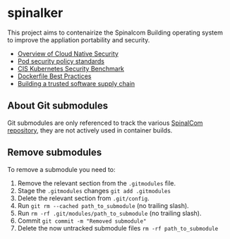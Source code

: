 # spinalker

This project aims to contenairize the Spinalcom Building operating system to improve the appliation portability and security.

* [Overview of Cloud Native Security](https://kubernetes.io/docs/concepts/security/overview/)
* [Pod security policy standards](https://kubernetes.io/docs/concepts/security/pod-security-standards/)
* [CIS Kubernetes Security Benchmark](https://www.cisecurity.org/benchmark/kubernetes/)
* [Dockerfile Best Practices](https://docs.docker.com/develop/develop-images/dockerfile_best-practices/)
* [Building a trusted software supply chain](https://cd.foundation/blog/2020/07/07/devsecops-building-a-trusted-software-supply-chain/)

## About Git submodules

Git submodules are only referenced to track the various [SpinalCom repository](https://github.com/spinalcom), they are not actively used in container builds.

## Remove submodules

To remove a submodule you need to:

1. Remove the relevant section from the `.gitmodules` file.
2. Stage the `.gitmodules` changes `git add .gitmodules`
3. Delete the relevant section from `.git/config`.
4. Run `git rm --cached path_to_submodule` (no trailing slash).
5. Run `rm -rf .git/modules/path_to_submodule` (no trailing slash).
6. Commit `git commit -m "Removed submodule"`
7. Delete the now untracked submodule files `rm -rf path_to_submodule`
